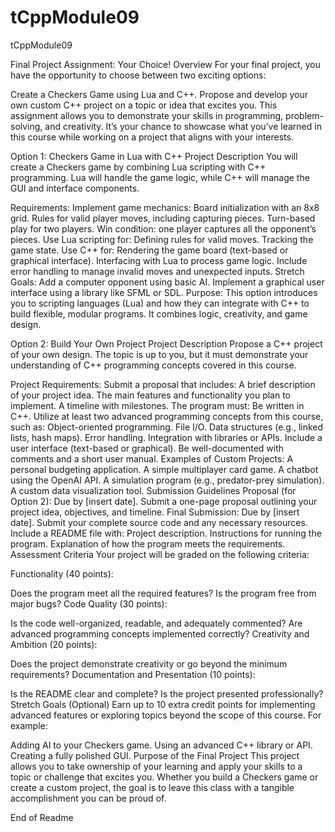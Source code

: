 # tCppModule09
tCppModule09

Final Project Assignment: Your Choice!
Overview
For your final project, you have the opportunity to choose between two exciting options:

Create a Checkers Game using Lua and C++.
Propose and develop your own custom C++ project on a topic or idea that excites you.
This assignment allows you to demonstrate your skills in programming, problem-solving, and creativity. It’s your chance to showcase what you’ve learned in this course while working on a project that aligns with your interests.

Option 1: Checkers Game in Lua with C++
Project Description
You will create a Checkers game by combining Lua scripting with C++ programming. Lua will handle the game logic, while C++ will manage the GUI and interface components.

Requirements:
Implement game mechanics:
Board initialization with an 8x8 grid.
Rules for valid player moves, including capturing pieces.
Turn-based play for two players.
Win condition: one player captures all the opponent’s pieces.
Use Lua scripting for:
Defining rules for valid moves.
Tracking the game state.
Use C++ for:
Rendering the game board (text-based or graphical interface).
Interfacing with Lua to process game logic.
Include error handling to manage invalid moves and unexpected inputs.
Stretch Goals:
Add a computer opponent using basic AI.
Implement a graphical user interface using a library like SFML or SDL.
Purpose:
This option introduces you to scripting languages (Lua) and how they can integrate with C++ to build flexible, modular programs. It combines logic, creativity, and game design.

Option 2: Build Your Own Project
Project Description
Propose a C++ project of your own design. The topic is up to you, but it must demonstrate your understanding of C++ programming concepts covered in this course.

Project Requirements:
Submit a proposal that includes:
A brief description of your project idea.
The main features and functionality you plan to implement.
A timeline with milestones.
The program must:
Be written in C++.
Utilize at least two advanced programming concepts from this course, such as:
Object-oriented programming.
File I/O.
Data structures (e.g., linked lists, hash maps).
Error handling.
Integration with libraries or APIs.
Include a user interface (text-based or graphical).
Be well-documented with comments and a short user manual.
Examples of Custom Projects:
A personal budgeting application.
A simple multiplayer card game.
A chatbot using the OpenAI API.
A simulation program (e.g., predator-prey simulation).
A custom data visualization tool.
Submission Guidelines
Proposal (for Option 2):
Due by [insert date]. Submit a one-page proposal outlining your project idea, objectives, and timeline.
Final Submission:
Due by [insert date].
Submit your complete source code and any necessary resources.
Include a README file with:
Project description.
Instructions for running the program.
Explanation of how the program meets the requirements.
Assessment Criteria
Your project will be graded on the following criteria:

Functionality (40 points):

Does the program meet all the required features?
Is the program free from major bugs?
Code Quality (30 points):

Is the code well-organized, readable, and adequately commented?
Are advanced programming concepts implemented correctly?
Creativity and Ambition (20 points):

Does the project demonstrate creativity or go beyond the minimum requirements?
Documentation and Presentation (10 points):

Is the README clear and complete?
Is the project presented professionally?
Stretch Goals (Optional)
Earn up to 10 extra credit points for implementing advanced features or exploring topics beyond the scope of this course. For example:

Adding AI to your Checkers game.
Using an advanced C++ library or API.
Creating a fully polished GUI.
Purpose of the Final Project
This project allows you to take ownership of your learning and apply your skills to a topic or challenge that excites you. Whether you build a Checkers game or create a custom project, the goal is to leave this class with a tangible accomplishment you can be proud of.

End of Readme
